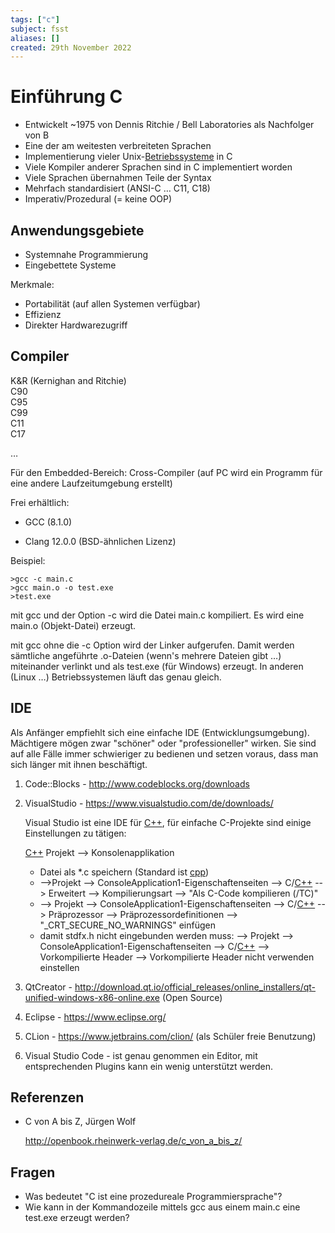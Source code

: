 ```yaml
---
tags: ["c"]
subject: fsst
aliases: []
created: 29th November 2022
---
```


# Einführung C

- Entwickelt ~1975 von Dennis Ritchie / Bell Laboratories als Nachfolger von B
- Eine der am weitesten verbreiteten Sprachen
- Implementierung vieler Unix-[Betriebssysteme](../Operating%20Systems/Operating%20Systems.md) in C
- Viele Kompiler anderer Sprachen sind in C implementiert worden
- Viele Sprachen übernahmen Teile der Syntax
- Mehrfach standardisiert (ANSI-C … C11, C18)
- Imperativ/Prozedural (= keine OOP)

## Anwendungsgebiete

- Systemnahe Programmierung
- Eingebettete Systeme

Merkmale:

- Portabilität (auf allen Systemen verfügbar)
- Effizienz
- Direkter Hardwarezugriff

## Compiler

K&R	(Kernighan and Ritchie)  
C90  
C95  
C99  
C11  
C17

…

Für den Embedded-Bereich: Cross-Compiler (auf PC wird ein Programm für eine andere Laufzeitumgebung erstellt)

Frei erhältlich:

- GCC (8.1.0)

- Clang 12.0.0 (BSD-ähnlichen Lizenz)

Beispiel:

```
>gcc -c main.c
>gcc main.o -o test.exe
>test.exe
```

mit gcc und der Option -c wird die Datei main.c kompiliert. Es wird eine main.o (Objekt-Datei) erzeugt.

mit gcc ohne die -c Option wird der Linker aufgerufen. Damit werden sämtliche angeführte .o-Dateien (wenn's mehrere Dateien gibt …) miteinander verlinkt und als test.exe (für Windows) erzeugt. In anderen (Linux …) Betriebssystemen läuft das genau gleich.

## IDE

Als Anfänger empfiehlt sich eine einfache IDE (Entwicklungsumgebung). Mächtigere mögen zwar "schöner" oder "professioneller" wirken. Sie sind auf alle Fälle immer schwieriger zu bedienen und setzen voraus, dass man sich länger mit ihnen beschäftigt.

1. Code::Blocks - <http://www.codeblocks.org/downloads>

2. VisualStudio - <https://www.visualstudio.com/de/downloads/>

   Visual Studio ist eine IDE für [C++](../Cpp/Cpp.md), für einfache C-Projekte sind einige Einstellungen zu tätigen:

   [C++](../Cpp/Cpp.md) Projekt --> Konsolenapplikation

   - Datei als *.c speichern (Standard ist [cpp](../Cpp/Cpp.md))
   - -->Projekt --> ConsoleApplication1-Eigenschaftenseiten --> C/[C++](../Cpp/Cpp.md) --> Erweitert --> Kompilierungsart --> "Als C-Code kompilieren (/TC)"
   - --> Projekt --> ConsoleApplication1-Eigenschaftenseiten --> C/[C++](../Cpp/Cpp.md) --> Präprozessor --> Präprozessordefinitionen --> "_CRT_SECURE_NO_WARNINGS" einfügen
   - damit stdfx.h nicht eingebunden werden muss: --> Projekt --> ConsoleApplication1-Eigenschaftenseiten --> C/[C++](../Cpp/Cpp.md) --> Vorkompilierte Header --> Vorkompilierte Header nicht verwenden einstellen

3. QtCreator - <http://download.qt.io/official_releases/online_installers/qt-unified-windows-x86-online.exe> (Open Source)

4. Eclipse - <https://www.eclipse.org/>

5. CLion - <https://www.jetbrains.com/clion/> (als Schüler freie Benutzung)

6. Visual Studio Code - ist genau genommen ein Editor, mit entsprechenden Plugins kann ein wenig unterstützt werden.

## Referenzen

- C von A bis Z, Jürgen Wolf

  <http://openbook.rheinwerk-verlag.de/c_von_a_bis_z/>

## Fragen

- Was bedeutet "C ist eine prozedureale Programmiersprache"?
- Wie kann in der Kommandozeile mittels gcc aus einem main.c eine test.exe erzeugt werden?
